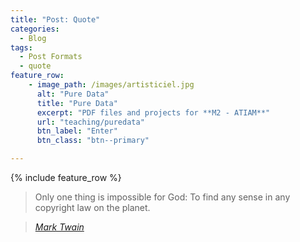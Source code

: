 ```yaml
---
title: "Post: Quote"
categories:
  - Blog
tags:
  - Post Formats
  - quote
feature_row:
    - image_path: /images/artisticiel.jpg
      alt: "Pure Data"
      title: "Pure Data"
      excerpt: "PDF files and projects for **M2 - ATIAM**"
      url: "teaching/puredata"
      btn_label: "Enter"
      btn_class: "btn--primary"

---
```

{% include feature_row %}

> Only one thing is impossible for God: To find any sense in any copyright law on the planet.

> <cite><a href="http://www.brainyquote.com/quotes/quotes/m/marktwain163473.html">Mark Twain</a></cite>
